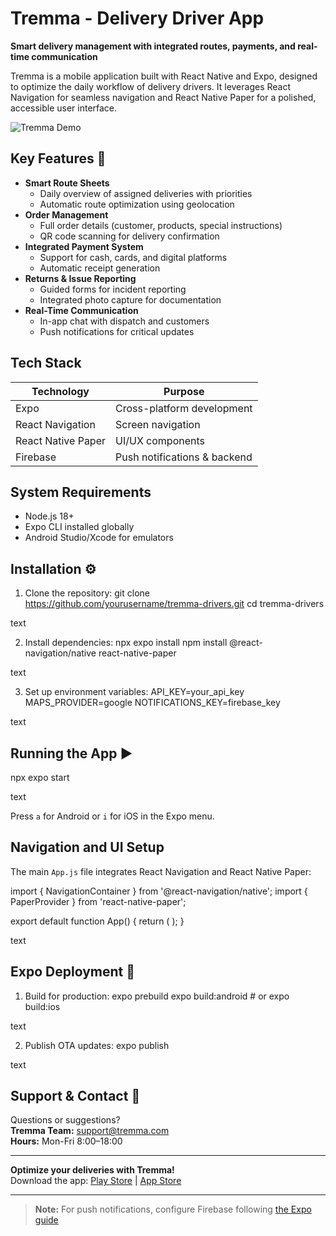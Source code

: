 # Tremma - Delivery Driver App

**Smart delivery management with integrated routes, payments, and real-time communication**

Tremma is a mobile application built with React Native and Expo, designed to optimize the daily workflow of delivery drivers. It leverages React Navigation for seamless navigation and React Native Paper for a polished, accessible user interface.

![Tremma Demo](https://via.placeholder.com/300x600/008080/FFFFFF?text=Tremma+Demo)

## Key Features 🚚

- **Smart Route Sheets**  
  - Daily overview of assigned deliveries with priorities  
  - Automatic route optimization using geolocation
- **Order Management**  
  - Full order details (customer, products, special instructions)  
  - QR code scanning for delivery confirmation
- **Integrated Payment System**  
  - Support for cash, cards, and digital platforms  
  - Automatic receipt generation
- **Returns & Issue Reporting**  
  - Guided forms for incident reporting  
  - Integrated photo capture for documentation
- **Real-Time Communication**  
  - In-app chat with dispatch and customers  
  - Push notifications for critical updates

## Tech Stack

| Technology        | Purpose                         |
|-------------------|---------------------------------|
| Expo              | Cross-platform development      |
| React Navigation  | Screen navigation               |
| React Native Paper| UI/UX components                |
| Firebase          | Push notifications & backend    |

## System Requirements

- Node.js 18+
- Expo CLI installed globally
- Android Studio/Xcode for emulators

## Installation ⚙️

1. Clone the repository:
git clone https://github.com/yourusername/tremma-drivers.git
cd tremma-drivers

text

2. Install dependencies:
npx expo install
npm install @react-navigation/native react-native-paper

text

3. Set up environment variables:
API_KEY=your_api_key
MAPS_PROVIDER=google
NOTIFICATIONS_KEY=firebase_key

text

## Running the App ▶️

npx expo start

text

Press `a` for Android or `i` for iOS in the Expo menu.

## Navigation and UI Setup

The main `App.js` file integrates React Navigation and React Native Paper:

import { NavigationContainer } from '@react-navigation/native';
import { PaperProvider } from 'react-native-paper';

export default function App() {
return (
<PaperProvider>
<NavigationContainer>
<MainStack />
</NavigationContainer>
</PaperProvider>
);
}

text

## Expo Deployment 🚀

1. Build for production:
expo prebuild
expo build:android # or expo build:ios

text

2. Publish OTA updates:
expo publish

text

## Support & Contact 📧

Questions or suggestions?  
**Tremma Team:** support@tremma.com  
**Hours:** Mon-Fri 8:00–18:00

---

**Optimize your deliveries with Tremma!**  
Download the app: [Play Store](https://) | [App Store](https://)

---

> **Note:** For push notifications, configure Firebase following [the Expo guide](https://docs.expo.dev/push-notifications/overview/)